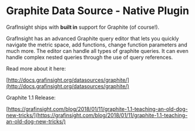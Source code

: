 # Graphite Data Source -  Native Plugin

GrafInsight ships with **built in** support for Graphite (of course!). 

GrafInsight has an advanced Graphite query editor that lets you quickly navigate the metric space, add functions, change function parameters and much more. The editor can handle all types of graphite queries. It can even handle complex nested queries through the use of query references.

Read more about it here:

[http://docs.grafinsight.org/datasources/graphite/](http://docs.grafinsight.org/datasources/graphite/)

Graphite 1.1 Release:

[https://grafinsight.com/blog/2018/01/11/graphite-1.1-teaching-an-old-dog-new-tricks/](https://grafinsight.com/blog/2018/01/11/graphite-1.1-teaching-an-old-dog-new-tricks/)
